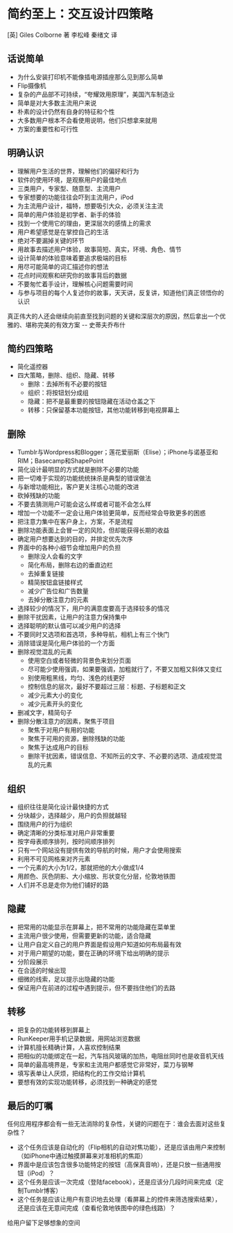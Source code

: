 # 简约至上：交互设计四策略

[英] Giles Colborne 著 李松峰 秦绪文 译

## 话说简单

- 为什么安装打印机不能像插电源插座那么见到那么简单
- Flip摄像机
- 复杂的产品部不可持续，“夸耀效用原理”，美国汽车制造业
- 简单是对大多数主流用户来说
- 朴素的设计仍然有自身的特征和个性
- 大多数用户根本不会看使用说明，他们只想拿来就用
- 方案的重要性和可行性

## 明确认识

- 理解用户生活的世界，理解他们的偏好和行为
- 软件的使用环境，是观察用户的最佳地点
- 三类用户，专家型、随意型、主流用户
- 专家想要的功能往往会吓到主流用户，iPod
- 为主流用户设计，福特，想要吸引大众，必须关注主流
- 简单的用户体验是初学者、新手的体验
- 找到一个使用它的理由，更深层次的感情上的需求
- 用户希望感觉是在掌控自己的生活
- 绝对不要漏掉关键的环节
- 用故事去描述用户体验，故事简短、真实，环境、角色、情节
- 设计简单的体验意味着要追求极端的目标
- 用尽可能简单的词汇描述你的想法
- 花点时间观察和研究你的故事背后的数据
- 不要匆忙着手设计，理解核心问题需要时间
- 与参与项目的每个人复述你的故事，天天讲，反复讲，知道他们真正领悟你的认识

真正伟大的人还会继续向前直至找到问题的关键和深层次的原因，然后拿出一个优雅的、堪称完美的有效方案 -- 史蒂夫乔布什

## 简约四策略

- 简化遥控器
- 四大策略，删除、组织、隐藏、转移
    - 删除：去掉所有不必要的按钮
    - 组织：将按钮划分成组
    - 隐藏：把不是最重要的按钮隐藏在活动仓盖之下
    - 转移：只保留基本功能按钮，其他功能转移到电视屏幕上

## 删除

- Tumblr与Wordpress和Blogger；莲花爱丽斯（Elise）；iPhone与诺基亚和RIM；Basecamp和ShapePoint
- 简化设计最明显的方式就是删除不必要的功能
- 把一切难于实现的功能统统抹杀是典型的错误做法
- 与新增功能相比，客户更关注核心功能的改进
- 砍掉残缺的功能
- 不要去猜测用户可能会这么样或者可能不会怎么样
- 增加一个功能不一定会让用户体验更简单，反而经常会导致更多的困惑
- 把注意力集中在客户身上，方案，不是流程
- 删除功能表面上会冒一定的风险，但却能获得长期的收益
- 确定用户想要达到的目的，并排定优先次序
- 界面中的各种小细节会增加用户的负担
    - 删除没人会看的文字
    - 简化布局，删除右边的垂直边栏
    - 去掉重复链接
    - 精简按钮盒链接样式
    - 减少广告位和广告数量
    - 去掉分散注意力的元素
- 选择较少的情况下，用户的满意度要高于选择较多的情况
- 删除干扰因素，让用户的注意力保持集中
- 选择聪明的默认值可以减少用户的选择
- 不要同时又选项和首选项，多种导航，相机上有三个快门
- 消除错误是简化用户体验的一个方面
- 删除视觉混乱的元素
    - 使用空白或者轻微的背景色来划分页面
    - 尽可能少使用强调，如果要强调，加粗就行了，不要又加粗又斜体又变红
    - 别使用粗黑线，均匀、浅色的线更好
    - 控制信息的层次，最好不要超过三层：标题、子标题和正文
    - 减少元素大小的变化
    - 减少元素开头的变化
- 删减文字，精简句子
- 删除分散注意力的因素，聚焦于项目
    - 聚焦于对用户有用的功能
    - 聚焦于可用的资源，删除残缺的功能
    - 聚焦于达成用户的目标
    - 删除干扰因素，错误信息、不知所云的文字、不必要的选项、造成视觉混乱的元素

## 组织

- 组织往往是简化设计最快捷的方式
- 分块越少，选择越少，用户的负担就越轻
- 围绕用户的行为组织
- 确定清晰的分类标准对用户非常重要
- 按字母表顺序排列，按时间顺序排列
- 只有一个网站没有提供有效的导航的时候，用户才会使用搜索
- 利用不可见网格来对齐元素
- 一个元素的大小为1/2，那就把他的大小做成1/4
- 用颜色、灰色阴影、大小缩放、形状变化分层，伦敦地铁图
- 人们并不总是走你为他们铺好的路

## 隐藏

- 把常用的功能显示在屏幕上，把不常用的功能隐藏在菜单里
- 主流用户很少使用，但需要更新的功能，适合隐藏
- 让用户自定义自己的用户界面是假设用户知道如何布局最有效
- 对于用户期望的功能，要在正确的环境下给出明确的提示
- 分阶段展示
- 在合适的时候出现
- 细微的线索，足以提示出隐藏的功能
- 保证用户在前进的过程中遇到提示，但不要挡住他们的去路

## 转移

- 把复杂的功能转移到屏幕上
- RunKeeper用手机记录数据，用网站浏览数据
- 计算机擅长精确计算，人喜欢控制结果
- 把相似的功能绑定在一起，汽车挡风玻璃的加热，电阻丝同时也是收音机天线
- 简单的最高境界是，专家和主流用户都感觉它非常好，菜刀与钢琴
- 填写表单让人厌烦，把结构化的工作交给计算机
- 要想有效的实现功能转移，必须找到一种确定的感觉

## 最后的叮嘱

任何应用程序都会有一些无法消除的复杂性，关键的问题在于：谁会去面对这些复杂性？

- 这个任务应该是自动化的（Flip相机的自动对焦功能），还是应该由用户来控制（如iPhone中通过触摸屏幕来对准相机的焦距）
- 界面中是应该包含很多功能特定的按钮（高保真音响），还是只放一些通用按钮（iPod）？
- 这个任务是应该一次完成（登陆facebook），还是应该分几段时间来完成（定制Tumblr博客）
- 这个任务是应该让用户有意识地去处理（看屏幕上的控件来筛选搜索结果），还是应该在无意间完成（查看伦敦地铁图中的绿色线路）？

给用户留下足够想象的空间
